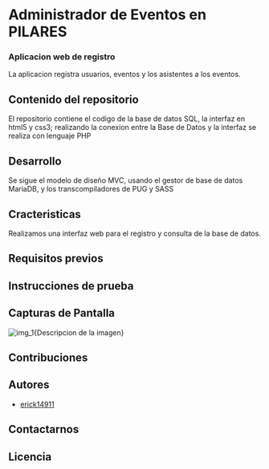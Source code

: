 # Administrador de Eventos en PILARES

### Aplicacion web de registro

La aplicacion registra usuarios, eventos y los asistentes a los eventos.

## Contenido del repositorio

El repositorio contiene el codigo de la base de datos SQL, la interfaz en html5 y css3; realizando la conexion entre la Base de Datos y la interfaz se realiza con lenguaje PHP

## Desarrollo

Se sigue el modelo de diseño MVC, usando el gestor de base de datos MariaDB, y los transcompiladores de PUG y SASS

## Cracteristicas

Realizamos una interfaz web para el registro y consulta de la base de datos.

## Requisitos previos

## Instrucciones de prueba

## Capturas de Pantalla

![img_1](url){Descripcion de la imagen}

## Contribuciones

## Autores

* [erick14911](#id)

## Contactarnos

## Licencia


